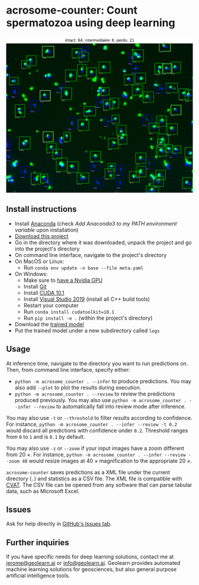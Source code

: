 # acrosome-counter: Count spermatozoa using deep learning

![](https://raw.githubusercontent.com/CloudyOverhead/acrosome-counter/main/example.png)


## Install instructions

- Install [Anaconda](https://www.anaconda.com/products/individual) (check *Add Anaconda3 to my PATH environment variable* upon installation)
- [Download this project](https://github.com/CloudyOverhead/acrosome-counter/releases)
- Go in the directory where it was downloaded, unpack the project and go into the project's directory
- On command line interface, navigate to the project's directory
- On MacOS or Linux:
  - Run `conda env update -n base --file meta.yaml`
- On Windows:
  - Make sure to [have a Nvidia GPU](https://www.windowscentral.com/how-determine-graphics-card-windows-10)
  - Install [Git](https://git-scm.com/downloads)
  - Install [CUDA 10.1](https://developer.nvidia.com/cuda-10.1-download-archive-base)
  - Install [Visual Studio 2019](https://visualstudio.microsoft.com/fr/downloads/) (install all C++ build tools)
  - Restart your computer
  - Run `conda install cudatoolkit=10.1`
  - Run `pip install -e .` (within the project's directory)
- Download the [trained model](https://drive.google.com/file/d/1loadwjn-4cIuj-E_2SJrmGA3MV1xxrE0/view?usp=sharing)
- Put the trained model under a new subdirectory called `logs`


## Usage

At inference time, navigate to the directory you want to run predictions on. Then, from command line interface, specify either:
- `python -m acrosome_counter . --infer` to produce predictions. You may also add `--plot` to plot the results during execution.
- `python -m acrosome_counter . --review` to review the predictions produced previously. You may also use `python -m acrosome_counter . --infer --review` to automatically fall into review mode after inference.

You may also use `-t` or `--threshold` to filter results according to confidence. For instance, `python -m acrosome_counter . --infer --review -t 0.2` would discard all predictions with confidence under `0.2`. Threshold ranges from `0` to `1` and is `0.1` by default.

You may also use `-z` or `--zoom` if your input images have a zoom different from 20 ×. For instance, `python -m acrosome_counter . --infer --review --zoom 40` would resize images at 40 × magnification to the appropriate 20 ×.

`acrosome-counter` saves predictions as a XML file under the current directory (`.`) and statistics as a CSV file. The XML file is compatible with [CVAT](https://github.com/openvinotoolkit/cvat). The CSV file can be opened from any software that can parse tabular data, such as Microsoft Excel.


## Issues

Ask for help directly in [GitHub's Issues tab](https://github.com/CloudyOverhead/acrosome-counter/issues).


## Further inquiries

If you have specific needs for deep learning solutions, contact me at <jerome@geolearn.ai> or <info@geolearn.ai>. Geolearn provides automated machine learning solutions for geosciences, but also general purpose artificial intelligence tools.
